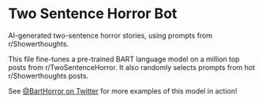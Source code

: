 
# Two Sentence Horror Bot
AI-generated two-sentence horror stories, using prompts from r/Showerthoughts.

This file fine-tunes a pre-trained BART language model on a million top posts from r/TwoSentenceHorror. It also randomly selects prompts from hot r/Showerthoughts posts.

See [@BartHorror on Twitter](https://twitter.com/BartHorror) for more examples of this model in action!
